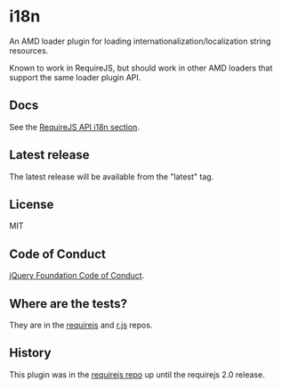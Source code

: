 # i18n

An AMD loader plugin for loading internationalization/localization
string resources.

Known to work in RequireJS, but should work in other
AMD loaders that support the same loader plugin API.

## Docs

See the [RequireJS API i18n section](http://requirejs.org/docs/api.html#i18n).

## Latest release

The latest release will be available from the "latest" tag.

## License

MIT

## Code of Conduct

[jQuery Foundation Code of Conduct](https://jquery.org/conduct/).

## Where are the tests?

They are in the [requirejs](https://github.com/requirejs/requirejs) and
[r.js](https://github.com/requirejs/r.js) repos.

## History

This plugin was in the [requirejs repo](https://github.com/requirejs/requirejs)
up until the requirejs 2.0 release.
